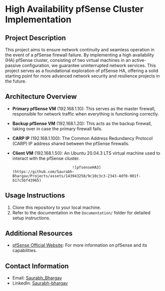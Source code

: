 # High Availability pfSense Cluster Implementation

## Project Description

This project aims to ensure network continuity and seamless operation in the event of a pfSense firewall failure. By implementing a high availability (HA) pfSense cluster, consisting of two virtual machines in an active-passive configuration, we guarantee uninterrupted network services. This project serves as a foundational exploration of pfSense HA, offering a solid starting point for more advanced network security and resilience projects in the future.

## Architecture Overview

- **Primary pfSense VM** (192.168.1.10): This serves as the master firewall, responsible for network traffic when everything is functioning correctly.

- **Backup pfSense VM** (192.168.1.20): This acts as the backup firewall, taking over in case the primary firewall fails.

- **CARP IP** (192.168.1.100): The Common Address Redundancy Protocol (CARP) IP address shared between the pfSense firewalls.

- **Client VM** (192.168.1.50): An Ubuntu 20.04.3 LTS virtual machine used to interact with the pfSense cluster.
  

                                 ![pfsenseHA3](https://github.com/Saurabh-Bhargav/Projects/assets/143943258/9c10c3c3-2343-4df0-901f-b17c5bf43965)


## Usage Instructions

1. Clone this repository to your local machine.
2. Refer to the documentation in the `Documentation/` folder for detailed setup instructions.

## Additional Resources

- [pfSense Official Website](https://www.pfsense.org/): For more information on pfSense and its capabilities.

## Contact Information

- Email: [Saurabh_Bhargav](saurabhbhargavofficial@gmail.com)
- LinkedIn: [Saurabh-bhargav](https://www.linkedin.com/in/saurabh-bhargav/)



